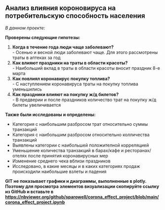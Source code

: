 ## Анализ влияния короновируса на потребительскую способность населения

*В данном проекте:*

**Проверены следующие гипотезы:**
<ol>
<li><b>Когда в течение года люди чаще заболевают?</b> </li> 
	- Осенью и весной люди заболевают чаще. Для этого рассмотрены траты в аптеках за год 
	
	
<li><b>Как влияют праздники на траты в области красоты?</b></li>
	- Наибольший вклад в траты в области красоты вносит праздник 8-е марта

<li><b>Как повлиял коронавирус покупку топлива?</b></li>
	- С наступлением коронавируса траты на покупку топлива уменьшились
	
<li><b>Как праздники влияют на покупку ж/д билетов?</b></li>
	- В предверии и после праздников количество трат на покупку ж/д билеты увеличивается
</ol>

**Также были исследованы и определены:**

* Категория с наибольшим разбросом трат относительно суммы транзакций
* Категория с наибольшим разбросом относительно колличества транзакций
* Выявлены категории с наибольшей положителной корреляцией
* Уменьшение количества транзакций в барах/кафе и ресторанах/отелях после принятия коронавирусных мер
* Изменение среднего чека вблизи праздников
* Исследовано, в какие месяцы и в каких категориях продаж происходили наибольшие взлеты и падения


**GIT не показывает графики и диаграммы, выполненные в plotly. Поэтому для просмотра элементов визуализации скопируйте ссылку из GitHub и вставьте в https://nbviewer.org/github/sparowell/corona_effect_project/blob/main/corona_effect_project.ipynb**
